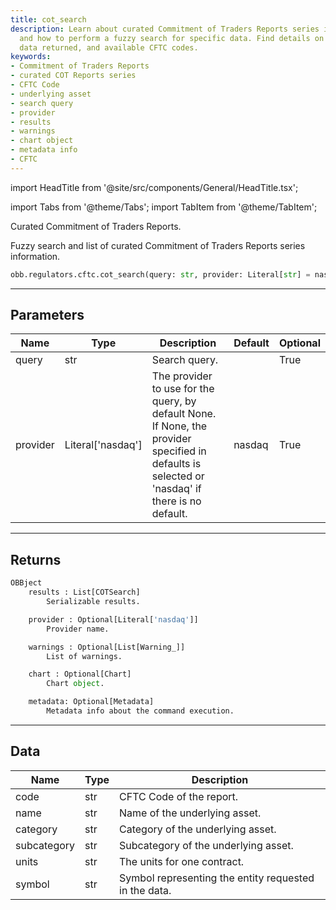 ```yaml
---
title: cot_search
description: Learn about curated Commitment of Traders Reports series information
  and how to perform a fuzzy search for specific data. Find details on the parameters,
  data returned, and available CFTC codes.
keywords:
- Commitment of Traders Reports
- curated COT Reports series
- CFTC Code
- underlying asset
- search query
- provider
- results
- warnings
- chart object
- metadata info
- CFTC
---
```


import HeadTitle from '@site/src/components/General/HeadTitle.tsx';

<HeadTitle title="regulators /cftc/cot_search - Reference | OpenBB Platform Docs" />

<!-- markdownlint-disable MD012 MD031 MD033 -->

import Tabs from '@theme/Tabs';
import TabItem from '@theme/TabItem';

Curated Commitment of Traders Reports.

Fuzzy search and list of curated Commitment of Traders Reports series information.

```python wordwrap
obb.regulators.cftc.cot_search(query: str, provider: Literal[str] = nasdaq)
```

---

## Parameters

<Tabs>
<TabItem value="standard" label="Standard">

| Name | Type | Description | Default | Optional |
| ---- | ---- | ----------- | ------- | -------- |
| query | str | Search query. |  | True |
| provider | Literal['nasdaq'] | The provider to use for the query, by default None. If None, the provider specified in defaults is selected or 'nasdaq' if there is no default. | nasdaq | True |
</TabItem>

</Tabs>

---

## Returns

```python wordwrap
OBBject
    results : List[COTSearch]
        Serializable results.

    provider : Optional[Literal['nasdaq']]
        Provider name.

    warnings : Optional[List[Warning_]]
        List of warnings.

    chart : Optional[Chart]
        Chart object.

    metadata: Optional[Metadata]
        Metadata info about the command execution.
```

---

## Data

<Tabs>
<TabItem value="standard" label="Standard">

| Name | Type | Description |
| ---- | ---- | ----------- |
| code | str | CFTC Code of the report. |
| name | str | Name of the underlying asset. |
| category | str | Category of the underlying asset. |
| subcategory | str | Subcategory of the underlying asset. |
| units | str | The units for one contract. |
| symbol | str | Symbol representing the entity requested in the data. |
</TabItem>

</Tabs>

